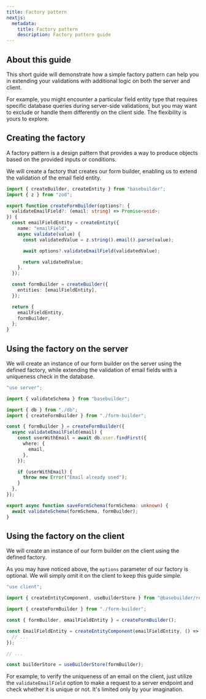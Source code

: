 ```yaml
---
title: Factory pattern
nextjs:
  metadata:
    title: Factory pattern
    description: Factory pattern guide
---
```


## About this guide

This short guide will demonstrate how a simple factory pattern can help you in extending your validations with additional logic on both the server and client.

For example, you might encounter a particular field entity type that requires specific database queries during server-side validations, but you may want to exclude or handle them differently on the client side. The flexibility is yours to explore.

## Creating the factory

A factory pattern is a design pattern that provides a way to produce objects based on the provided inputs or conditions.

We will create a factory that creates our form builder, enabling us to extend the validation of the email field entity.

```typescript
import { createBuilder, createEntity } from "basebuilder";
import { z } from "zod";

export function createFormBuilder(options?: {
  validateEmailField?: (email: string) => Promise<void>;
}) {
  const emailFieldEntity = createEntity({
    name: "emailField",
    async validate(value) {
      const validatedValue = z.string().email().parse(value);

      await options?.validateEmailField(validatedValue);

      return validatedValue;
    },
  });

  const formBuilder = createBuilder({
    entities: [emailFieldEntity],
  });

  return {
    emailFieldEntity,
    formBuilder,
  };
}
```

## Using the factory on the server

We will create an instance of our form builder on the server using the defined factory, while extending the validation of email fields with a uniqueness check in the database.

```typescript
"use server";

import { validateSchema } from "basebuilder";

import { db } from "./db";
import { createFormBuilder } from "./form-builder";

const { formBuilder } = createFormBuilder({
  async validateEmailField(email) {
    const userWithEmail = await db.user.findFirst({
      where: {
        email,
      },
    });

    if (userWithEmail) {
      throw new Error("Email already used");
    }
  },
});

export async function saveFormSchema(formSchema: unknown) {
  await validateSchema(formSchema, formBuilder);
}
```

## Using the factory on the client

We will create an instance of our form builder on the client using the defined factory.

As you may have noticed above, the `options` parameter of our factory is optional. We will simply omit it on the client to keep this guide simple.

```typescript
"use client";

import { createEntityComponent, useBuilderStore } from "@basebuilder/react";

import { createFormBuilder } from "./form-builder";

const { formBuilder, emailFieldEntity } = createFormBuilder();

const EmailFieldEntity = createEntityComponent(emailFieldEntity, () => {
  // ...
});

// ...

const builderStore = useBuilderStore(formBuilder);
```

For example, to verify the uniqueness of an email on the client, just utilize the `validateEmailField` option to make a request to a server endpoint and check whether it is unique or not. It's limited only by your imagination.
